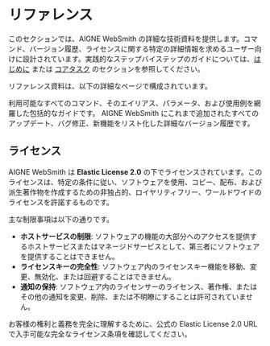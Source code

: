 # リファレンス

このセクションでは、AIGNE WebSmith の詳細な技術資料を提供します。コマンド、バージョン履歴、ライセンスに関する特定の詳細情報を求めるユーザー向けに設計されています。実践的なステップバイステップのガイドについては、[はじめに](./getting-started.md) または [コアタスク](./core-tasks.md) のセクションを参照してください。

リファレンス資料は、以下の詳細なページで構成されています。

<x-cards>
  <x-card data-title="コマンドラインリファレンス" data-icon="lucide:terminal" data-href="/reference/command-line-reference">
    利用可能なすべてのコマンド、そのエイリアス、パラメータ、および使用例を網羅した包括的なガイドです。
  </x-card>
  <x-card data-title="変更履歴" data-icon="lucide:history" data-href="/reference/changelog">
    AIGNE WebSmith にこれまで追加されたすべてのアップデート、バグ修正、新機能をリスト化した詳細なバージョン履歴です。
  </x-card>
</x-cards>

## ライセンス

AIGNE WebSmith は **Elastic License 2.0** の下でライセンスされています。このライセンスは、特定の条件に従い、ソフトウェアを使用、コピー、配布、および派生著作物を作成するための非独占的、ロイヤリティフリー、ワールドワイドのライセンスを許諾するものです。

主な制限事項は以下の通りです。

*   **ホストサービスの制限**: ソフトウェアの機能の大部分へのアクセスを提供するホストサービスまたはマネージドサービスとして、第三者にソフトウェアを提供することはできません。
*   **ライセンスキーの完全性**: ソフトウェア内のライセンスキー機能を移動、変更、無効化、または回避することはできません。
*   **通知の保持**: ソフトウェア内のライセンサーのライセンス、著作権、またはその他の通知を変更、削除、または不明瞭にすることは許可されていません。

お客様の権利と義務を完全に理解するために、公式の Elastic License 2.0 URL で入手可能な完全なライセンス条項を確認してください。